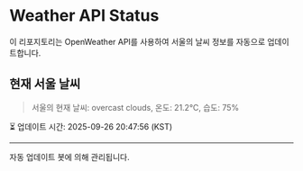 
# Weather API Status

이 리포지토리는 OpenWeather API를 사용하여 서울의 날씨 정보를 자동으로 업데이트합니다.

## 현재 서울 날씨
> 서울의 현재 날씨: overcast clouds, 온도: 21.2°C, 습도: 75%

⏳ 업데이트 시간: 2025-09-26 20:47:56 (KST)

---
자동 업데이트 봇에 의해 관리됩니다.
